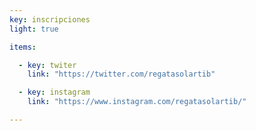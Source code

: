 ```yaml
---
key: inscripciones
light: true

items:

  - key: twiter
    link: "https://twitter.com/regatasolartib"

  - key: instagram
    link: "https://www.instagram.com/regatasolartib/"

---
```

